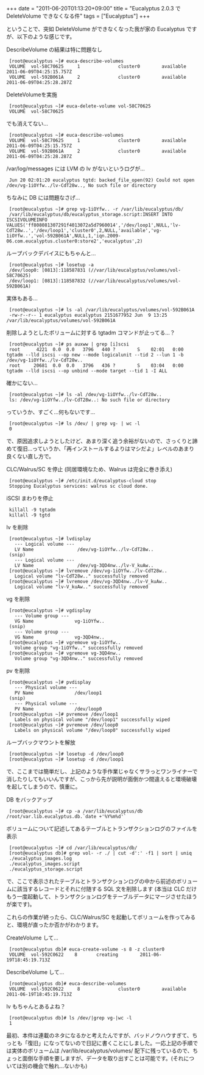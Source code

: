 +++
date = "2011-06-20T01:13:20+09:00"
title = "Eucalyptus 2.0.3 で DeleteVolume できなくなる件"
tags = ["Eucalyptus"]
+++

ということで、突如 DeleteVolume ができなくなった我が家の Eucalyptus ですが、以下のような感じです。

DescribeVolume の結果は特に問題なし

```
 [root@eucalyptus ~]# euca-describe-volumes
 VOLUME  vol-58C70625     1              cluster0        available       2011-06-09T04:25:15.757Z
 VOLUME  vol-592B061A     2              cluster0        available       2011-06-09T04:25:28.287Z
```
 
DeleteVolumeを実施

```
 [root@eucalyptus ~]# euca-delete-volume vol-58C70625
 VOLUME  vol-58C70625
```
 
でも消えてない…

```
 [root@eucalyptus ~]# euca-describe-volumes
 VOLUME  vol-58C70625     1              cluster0        available       2011-06-09T04:25:15.757Z
 VOLUME  vol-592B061A     2              cluster0        available       2011-06-09T04:25:28.287Z
```
 
/var/log/messages には LVM の lv がないというログが…

```
 Jun 20 02:01:20 eucalyptus tgtd: backed_file_open(92) Could not open /dev/vg-1iOYfw../lv-CdT28w.., No such file or directory
```
 
ちなみに DB には問題なさげ…

```
 [root@eucalyptus ~]# grep vg-1iOYfw.. -r /var/lib/eucalyptus/db/
 /var/lib/eucalyptus/db/eucalyptus_storage.script:INSERT INTO ISCSIVOLUMEINFO VALUES('ff808081307291f4013072a5d7960014','/dev/loop1',NULL,'lv-CdT28w..','/dev/loop1','cluster0',2,NULL,'available','vg-1iOYfw..','vol-592B061A',NULL,1,'iqn.2009-06.com.eucalyptus.cluster0:store2','eucalyptus',2)
```
 
ループバックデバイスにもちゃんと…

```
 [root@eucalyptus ~]# losetup -a
 /dev/loop0: [0813]:118587831 (//var/lib/eucalyptus/volumes/vol-58C70625)
 /dev/loop1: [0813]:118587832 (//var/lib/eucalyptus/volumes/vol-592B061A)
```
 
実体もある…

```
 [root@eucalyptus ~]# ls -al /var/lib/eucalyptus/volumes/vol-592B061A
 -rw-r--r-- 1 eucalyptus eucalyptus 2151677952 Jun  9 13:25 /var/lib/eucalyptus/volumes/vol-592B061A
``` 

削除しようとしたボリュームに対する tgtadm コマンドが止ってる…？

```
 [root@eucalyptus ~]# ps auxww | grep [i]scsi
 root      4221  0.0  0.0   3796   440 ?        S    02:01   0:00 tgtadm --lld iscsi --op new --mode logicalunit --tid 2 --lun 1 -b /dev/vg-1iOYfw../lv-CdT28w..
 root     20681  0.0  0.0   3796   436 ?        S    03:04   0:00 tgtadm --lld iscsi --op unbind --mode target --tid 1 -I ALL
```
 
確かにない…

```
 [root@eucalyptus ~]# ls -al /dev/vg-1iOYfw../lv-CdT28w..
 ls: /dev/vg-1iOYfw../lv-CdT28w..: No such file or directory
```
 
っていうか、すごく…何もないです…

```
 [root@eucalyptus ~]# ls /dev/ | grep vg- | wc -l
 0
```

で、原因追求しようとしたけど、あまり深く追う余裕がないので、さっくりと諦めて復旧…っていうか、「再インストールするよりはマシだよ」レベルのあまり良くない直し方で。

CLC/Walrus/SC を停止 (同居環境なため、Walrus は完全に巻き添え)

```
 [root@eucalyptus ~]# /etc/init.d/eucalyptus-cloud stop
 Stopping Eucalyptus services: walrus sc cloud done.
```
 
iSCSI まわりを停止

```
 killall -9 tgtadm
 killall -9 tgtd
```
 
lv を削除

```
 [root@eucalyptus ~]# lvdisplay
   --- Logical volume ---
   LV Name                /dev/vg-1iOYfw../lv-CdT28w..
 (snip)
   --- Logical volume ---
   LV Name                /dev/vg-3QD4nw../lv-V_kuAw..
 [root@eucalyptus ~]# lvremove /dev/vg-1iOYfw../lv-CdT28w..
   Logical volume "lv-CdT28w.." successfully removed
 [root@eucalyptus ~]# lvremove /dev/vg-3QD4nw../lv-V_kuAw..
   Logical volume "lv-V_kuAw.." successfully removed
```
 
vg を削除

```
 [root@eucalyptus ~]# vgdisplay
   --- Volume group ---
   VG Name               vg-1iOYfw..
 (snip)
   --- Volume group ---
   VG Name               vg-3QD4nw..
 [root@eucalyptus ~]# vgremove vg-1iOYfw..
   Volume group "vg-1iOYfw.." successfully removed
 [root@eucalyptus ~]# vgremove vg-3QD4nw..
   Volume group "vg-3QD4nw.." successfully removed
```
 
pv を削除

```
 [root@eucalyptus ~]# pvdisplay
   --- Physical volume ---
   PV Name               /dev/loop1
 (snip)
   --- Physical volume ---
   PV Name               /dev/loop0
 [root@eucalyptus ~]# pvremove /dev/loop1
   Labels on physical volume "/dev/loop1" successfully wiped
 [root@eucalyptus ~]# pvremove /dev/loop0
   Labels on physical volume "/dev/loop0" successfully wiped
```
 
ループバックマウントを解放

```
 [root@eucalyptus ~]# losetup -d /dev/loop0
 [root@eucalyptus ~]# losetup -d /dev/loop1
```

で、ここまでは簡単だし、上記のような手作業じゃなくサラっとワンライナーで消したりしてもいいんですが、こっから先が説明が面倒かつ間違えると環境破壊を起してしまうので、慎重に。

DB をバックアップ

```
 [root@eucalyptus ~]# cp -a /var/lib/eucalyptus/db /root/var.lib.eucalyptus.db.`date +'%Y%m%d'`
```
 
ボリュームについて記述してあるテーブルとトランザクションログのファイルを表示

```
 [root@eucalyptus ~]# cd /var/lib/eucalyptus/db/
 [root@eucalyptus db]# grep vol- -r ./ | cut -d':' -f1 | sort | uniq
 ./eucalyptus_images.log
 ./eucalyptus_images.script
 ./eucalyptus_storage.script
```

で、ここで表示されたテーブルとトランザクションログの中から前述のボリュームに該当するレコードとそれに付随する SQL 文を削除します (本当は CLC だけもう一度起動して、トランザクションログをテーブルデータにマージさせたほうが楽です)。

これらの作業が終ったら、CLC/Walrus/SC を起動してボリュームを作ってみると、環境が直ったか否かがわかります。

CreateVolume して…

```
 [root@eucalyptus db]# euca-create-volume -s 8 -z cluster0
 VOLUME  vol-592C0622    8       creating        2011-06-19T18:45:19.713Z
```
 
DescribeVolume して…

```
 [root@eucalyptus db]# euca-describe-volumes
 VOLUME  vol-592C0622     8              cluster0        available       2011-06-19T18:45:19.713Z
```
 
lv もちゃんとあるよね？
```
 [root@eucalyptus db]# ls /dev/|grep vg-|wc -l
 1
```

最初、本件は連載のネタになるかと考えたんですが、バッドノウハウすぎて、ちっとも「復旧」になってないので日記に書くことにしました。一応上記の手順では実体のボリュームは /var/lib/eucalyptus/volumes/ 配下に残っているので、ちょっと面倒な手順を要しますが、データを取り出すことは可能です。(それについては別の機会で触れ…ないかも)

